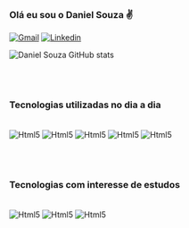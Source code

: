 

### Olá eu sou o Daniel Souza ✌️
[![Gmail](https://img.shields.io/badge/Gmail-D14836?style=for-the-badge&logo=gmail&logoColor=white)](mailto:daniegsouza4@gmail.com)
[![Linkedin](https://img.shields.io/badge/LinkedIn-0077B5?style=for-the-badge&logo=linkedin&logoColor=white)](https://www.linkedin.com/in/daniel-souza-a17b89199)

![Daniel Souza GitHub stats](https://github-readme-stats.vercel.app/api?username=Danielgsouza&show_icons=true&theme=merko)

<br/><br/>

### Tecnologias utilizadas no dia a dia 

<div style="display: inline-block"><br/>
    <img align="center" alt="Html5" src="https://img.shields.io/badge/HTML5-E34F26?style=for-the-badge&logo=html5&logoColor=white"></img>
    <img align="center" alt="Html5" src="https://img.shields.io/badge/CSS3-1572B6?style=for-the-badge&logo=css3&logoColor=white"></img>
    <img align="center" alt="Html5" src="https://img.shields.io/badge/JavaScript-F7DF1E?style=for-the-badge&logo=javascript&logoColor=black"></img>
    <img align="center" alt="Html5" src="https://img.shields.io/badge/GitHub-100000?style=for-the-badge&logo=github&logoColor=white"></img>
     <img align="center" alt="Html5" src="https://img.shields.io/badge/Bootstrap-563D7C?style=for-the-badge&logo=bootstrap&logoColor=white"></img>

</div>

<br/><br/>

### Tecnologias com interesse de estudos

<div style="display: inline-block"><br/>
    <img align="center" alt="Html5" src="https://img.shields.io/badge/Node.js-43853D?style=for-the-badge&logo=node.js&logoColor=white"></img>
    <img align="center" alt="Html5" src="https://img.shields.io/badge/MongoDB-4EA94B?style=for-the-badge&logo=mongodb&logoColor=white"></img>
    <img align="center" alt="Html5" src="https://img.shields.io/badge/React-20232A?style=for-the-badge&logo=react&logoColor=61DAFB"></img>
  
     

</div>
